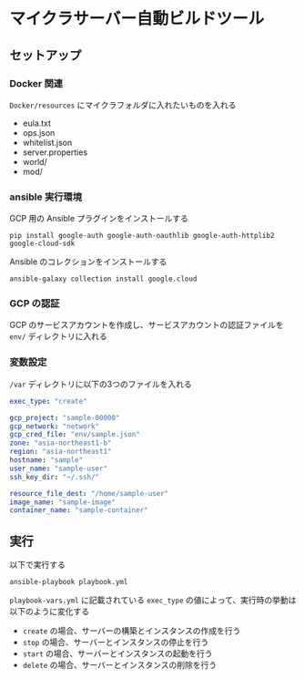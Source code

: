 # マイクラサーバー自動ビルドツール

## セットアップ

### Docker 関連

`Docker/resources` にマイクラフォルダに入れたいものを入れる

- eula.txt
- ops.json
- whitelist.json
- server.properties
- world/
- mod/

### ansible 実行環境

GCP 用の Ansible プラグインをインストールする

```console
pip install google-auth google-auth-oauthlib google-auth-httplib2 google-cloud-sdk
```

Ansible のコレクションをインストールする

```console
ansible-galaxy collection install google.cloud
```

### GCP の認証

GCP のサービスアカウントを作成し、サービスアカウントの認証ファイルを `env/` ディレクトリに入れる

### 変数設定

`/var` ディレクトリに以下の3つのファイルを入れる

```yml:playbook-vars.yml
exec_type: "create"
```

```yml:create-instance-vars.yml
gcp_project: "sample-00000"
gcp_network: "network"
gcp_cred_file: "env/sample.json"
zone: "asia-northeast1-b"
region: "asia-northeast1"
hostname: "sample"
user_name: "sample-user"
ssh_key_dir: "~/.ssh/"
```

```yml:run-server-vars.yml
resource_file_dest: "/home/sample-user"
image_name: "sample-image"
container_name: "sample-container"
```

## 実行

以下で実行する

```console
ansible-playbook playbook.yml
```

`playbook-vars.yml` に記載されている `exec_type` の値によって、実行時の挙動は以下のように変化する

- `create` の場合、サーバーの構築とインスタンスの作成を行う
- `stop` の場合、サーバーとインスタンスの停止を行う
- `start` の場合、サーバーとインスタンスの起動を行う
- `delete` の場合、サーバーとインスタンスの削除を行う
